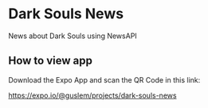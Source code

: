 # Dark Souls News
News about Dark Souls using NewsAPI

## How to view app
Download the Expo App and scan the QR Code in this link:

https://expo.io/@guslem/projects/dark-souls-news

